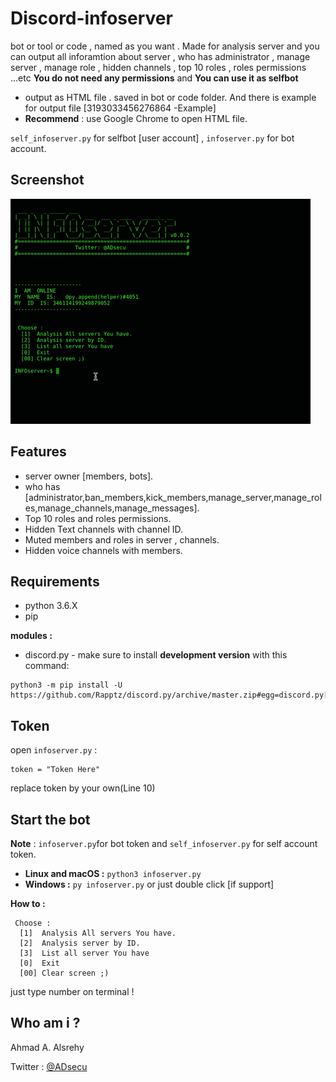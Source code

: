 # Discord-infoserver
bot or tool or code , named as you want . Made for analysis server and you can output all inforamtion about server , who has administrator 
, manage server , manage role , hidden channels , top 10 roles , roles permissions ...etc **You do not need any permissions** and **You can use it as selfbot**

- output as HTML file . saved in bot or code folder. And there is example for output file [3193033456276864 -Example]
- **Recommend** : use Google Chrome to open HTML file.

`self_infoserver.py` for selfbot [user account] , `infoserver.py` for bot account.

## Screenshot
![s c](screenshot.gif "screenshot")

## Features
- server owner [members, bots].
- who has [administrator,ban_members,kick_members,manage_server,manage_roles,manage_channels,manage_messages].
- Top 10 roles and roles permissions.
- Hidden Text channels with channel ID.
- Muted members and roles in server , channels.
- Hidden voice channels with members.


## Requirements
- python 3.6.X
- pip

**modules :**
- discord.py - make sure to install **development version** with this command:
```
python3 -m pip install -U https://github.com/Rapptz/discord.py/archive/master.zip#egg=discord.py[voice]
```




## Token
open `infoserver.py` :
```
token = "Token Here"
```
replace token by your own(Line 10)



## Start the bot
**Note** : `infoserver.py`for bot token and `self_infoserver.py` for self account token.
 - **Linux and macOS :** `python3 infoserver.py` 
 - **Windows :** `py infoserver.py` or just double click [if support]
 
 

**How to :**
```
 Choose :
  [1]  Analysis All servers You have.
  [2]  Analysis server by ID.
  [3]  List all server You have
  [0]  Exit
  [00] Clear screen ;)
```
just type number on terminal !


 ## Who am i ?
 Ahmad A. Alsrehy
 
 Twitter : [@ADsecu](http://twitter.com/adsecu) 
 
